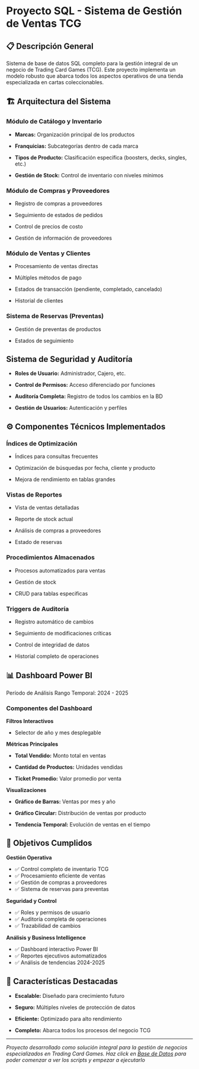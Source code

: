 # Proyecto SQL - Sistema de Gestión de Ventas TCG

## 📋 Descripción General
Sistema de base de datos SQL completo para la gestión integral de un negocio de Trading Card Games (TCG). Este proyecto implementa un modelo robusto que abarca todos los aspectos operativos de una tienda especializada en cartas coleccionables.

## 🏗️ Arquitectura del Sistema

### Módulo de Catálogo y Inventario

- **Marcas:** Organización principal de los productos

- **Franquicias:** Subcategorías dentro de cada marca

- **Tipos de Producto:** Clasificación específica (boosters, decks, singles, etc.)

- **Gestión de Stock:** Control de inventario con niveles mínimos


### Módulo de Compras y Proveedores

- Registro de compras a proveedores

- Seguimiento de estados de pedidos

- Control de precios de costo

- Gestión de información de proveedores


### Módulo de Ventas y Clientes

- Procesamiento de ventas directas

- Múltiples métodos de pago

- Estados de transacción (pendiente, completado, cancelado)

- Historial de clientes


### Sistema de Reservas (Preventas)

- Gestión de preventas de productos

- Estados de seguimiento


## Sistema de Seguridad y Auditoría

- **Roles de Usuario:** Administrador, Cajero, etc.

- **Control de Permisos:** Acceso diferenciado por funciones

- **Auditoría Completa:** Registro de todos los cambios en la BD

- **Gestión de Usuarios:** Autenticación y perfiles


## ⚙️ Componentes Técnicos Implementados

### Índices de Optimización

- Índices para consultas frecuentes

- Optimización de búsquedas por fecha, cliente y producto

- Mejora de rendimiento en tablas grandes

### Vistas de Reportes

- Vista de ventas detalladas

- Reporte de stock actual

- Análisis de compras a proveedores

- Estado de reservas 

### Procedimientos Almacenados

- Procesos automatizados para ventas

- Gestión de stock

- CRUD para tablas especificas


### Triggers de Auditoría

- Registro automático de cambios

- Seguimiento de modificaciones críticas

- Control de integridad de datos

- Historial completo de operaciones


## 📊 Dashboard Power BI
Período de Análisis
Rango Temporal: 2024 - 2025


### Componentes del Dashboard

**Filtros Interactivos**

- Selector de año y mes desplegable

**Métricas Principales**

- **Total Vendido:** Monto total en ventas

- **Cantidad de Productos:** Unidades vendidas

- **Ticket Promedio:** Valor promedio por venta

**Visualizaciones**

- **Gráfico de Barras:** Ventas por mes y año

- **Gráfico Circular:** Distribución de ventas por producto

- **Tendencia Temporal:** Evolución de ventas en el tiempo


## 🎯 Objetivos Cumplidos

**Gestión Operativa**
- ✅ Control completo de inventario TCG
- ✅ Procesamiento eficiente de ventas
- ✅ Gestión de compras a proveedores
- ✅ Sistema de reservas para preventas

**Seguridad y Control**
- ✅ Roles y permisos de usuario
- ✅ Auditoría completa de operaciones
- ✅ Trazabilidad de cambios

**Análisis y Business Intelligence**
- ✅ Dashboard interactivo Power BI
- ✅ Reportes ejecutivos automatizados
- ✅ Análisis de tendencias 2024-2025


## 🚀 Características Destacadas

- **Escalable:** Diseñado para crecimiento futuro

- **Seguro:** Múltiples niveles de protección de datos

- **Eficiente:** Optimizado para alto rendimiento

- **Completo:** Abarca todos los procesos del negocio TCG

--- 

*Proyecto desarrollado como solución integral para la gestión de negocios especializados en Trading Card Games. Haz click en [Base de Datos](/Base_Datos_BC/README.md) para poder comenzar a ver los scripts y empezar a ejecutarlo*


